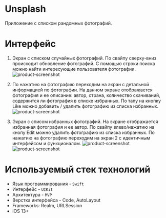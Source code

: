 # Unsplash

Приложение с списком рандомных фотографий.

# Интерфейс
1. Экран c списком случайных фотографий. По свайпу сверху-вниз происходит обновление фотографий. С помощью строки поиска можно найти интересующие пользователя фотографии.
![product-screenshot](YourFavoritePhoto/Gifs/RandomView.gif)

2. По нажатию на фотографию переходим на экран с детальной информацией по фотографии.
На данном экране отображается фотография и ее описание: автор, страна, количество скачиваний, содержится ли фотография в списке избранных.
По тапу на кнопку Like можно добавить / удалить фотографию из списка избранных.
![product-screenshot](YourFavoritePhoto/Gifs/DetailView.gif)

3. Экран с списом избранных фотографий.
На экране отображается избранная фотография и ее автор. По свайпу влево/нажатию на кнопу Edit можно удалить фотографию из списка избранных.
По нажатию на фотографию переходим на экран 2 с идентичным интерфейсом и функционалом.
![product-screenshot](YourFavoritePhoto/Gifs/FavoritePhotoView.gif) ![product-screenshot](YourFavoritePhoto/Gifs/FavoritePhotoView2.gif)

# Используемый стек технологий
- Язык программирования - `Swift`
- Интерфейс - `UIKit`
- Архитектура - `MVP`
- Верстка интерфейса - Code, AutoLayout
- Frameworks: Realm, URLSession
- iOS 13+
